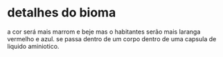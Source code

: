 # detalhes do bioma
a cor será mais marrom e beje mas o habitantes serão mais laranga vermelho e azul.
se passa dentro de um corpo dentro de uma capsula de liquido aminiotico.